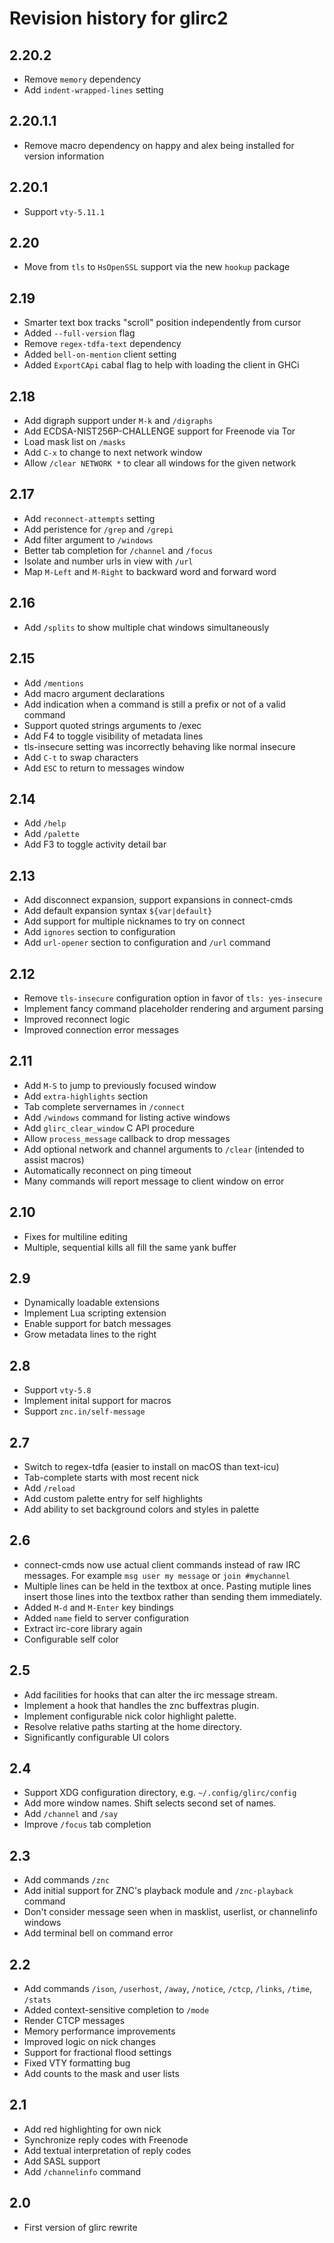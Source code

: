 # Revision history for glirc2

## 2.20.2

* Remove `memory` dependency
* Add `indent-wrapped-lines` setting

## 2.20.1.1
* Remove macro dependency on happy and alex being installed for version information

## 2.20.1
* Support `vty-5.11.1`

## 2.20

* Move from `tls` to `HsOpenSSL` support via the new `hookup` package

## 2.19

* Smarter text box tracks "scroll" position independently from cursor
* Added `--full-version` flag
* Remove `regex-tdfa-text` dependency
* Added `bell-on-mention` client setting
* Added `ExportCApi` cabal flag to help with loading the client in GHCi

## 2.18

* Add digraph support under `M-k` and `/digraphs`
* Add ECDSA-NIST256P-CHALLENGE support for Freenode via Tor
* Load mask list on `/masks`
* Add `C-x` to change to next network window
* Allow `/clear NETWORK *` to clear all windows for the given network

## 2.17

* Add `reconnect-attempts` setting
* Add peristence for `/grep` and `/grepi`
* Add filter argument to `/windows`
* Better tab completion for `/channel` and `/focus`
* Isolate and number urls in view with `/url`
* Map `M-Left` and `M-Right` to backward word and forward word

## 2.16

* Add `/splits` to show multiple chat windows simultaneously

## 2.15

* Add `/mentions`
* Add macro argument declarations
* Add indication when a command is still a prefix or not of a valid command
* Support quoted strings arguments to /exec
* Add F4 to toggle visibility of metadata lines
* tls-insecure setting was incorrectly behaving like normal insecure
* Add `C-t` to swap characters
* Add `ESC` to return to messages window

## 2.14

* Add `/help`
* Add `/palette`
* Add F3 to toggle activity detail bar

## 2.13

* Add disconnect expansion, support expansions in connect-cmds
* Add default expansion syntax `${var|default}`
* Add support for multiple nicknames to try on connect
* Add `ignores` section to configuration
* Add `url-opener` section to configuration and `/url` command

## 2.12

* Remove `tls-insecure` configuration option in favor of `tls: yes-insecure`
* Implement fancy command placeholder rendering and argument parsing
* Improved reconnect logic
* Improved connection error messages

## 2.11

* Add `M-S` to jump to previously focused window
* Add `extra-highlights` section
* Tab complete servernames in `/connect`
* Add `/windows` command for listing active windows
* Add `glirc_clear_window` C API procedure
* Allow `process_message` callback to drop messages
* Add optional network and channel arguments to `/clear` (intended to assist macros)
* Automatically reconnect on ping timeout
* Many commands will report message to client window on error

## 2.10

* Fixes for multiline editing
* Multiple, sequential kills all fill the same yank buffer

## 2.9

* Dynamically loadable extensions
* Implement Lua scripting extension
* Enable support for batch messages
* Grow metadata lines to the right

## 2.8

* Support `vty-5.8`
* Implement inital support for macros
* Support `znc.in/self-message`

## 2.7

* Switch to regex-tdfa (easier to install on macOS than text-icu)
* Tab-complete starts with most recent nick
* Add `/reload`
* Add custom palette entry for self highlights
* Add ability to set background colors and styles in palette

## 2.6

* connect-cmds now use actual client commands instead of raw IRC messages. For example `msg user my message` or `join #mychannel`
* Multiple lines can be held in the textbox at once. Pasting mutiple lines insert those lines into the textbox rather than sending them immediately.
* Added `M-d` and `M-Enter` key bindings
* Added `name` field to server configuration
* Extract irc-core library again
* Configurable self color

## 2.5

* Add facilities for hooks that can alter the irc message stream.
* Implement a hook that handles the znc buffextras plugin.
* Implement configurable nick color highlight palette.
* Resolve relative paths starting at the home directory.
* Significantly configurable UI colors

## 2.4

* Support XDG configuration directory, e.g. `~/.config/glirc/config`
* Add more window names. Shift selects second set of names.
* Add `/channel` and `/say`
* Improve `/focus` tab completion

## 2.3

* Add commands `/znc`
* Add initial support for ZNC's playback module and `/znc-playback` command
* Don't consider message seen when in masklist, userlist, or channelinfo windows
* Add terminal bell on command error

## 2.2

* Add commands `/ison`, `/userhost`, `/away`, `/notice`, `/ctcp`, `/links`, `/time`, `/stats`
* Added context-sensitive completion to `/mode`
* Render CTCP messages
* Memory performance improvements
* Improved logic on nick changes
* Support for fractional flood settings
* Fixed VTY formatting bug
* Add counts to the mask and user lists

## 2.1

* Add red highlighting for own nick
* Synchronize reply codes with Freenode
* Add textual interpretation of reply codes
* Add SASL support
* Add `/channelinfo` command

## 2.0

* First version of glirc rewrite
